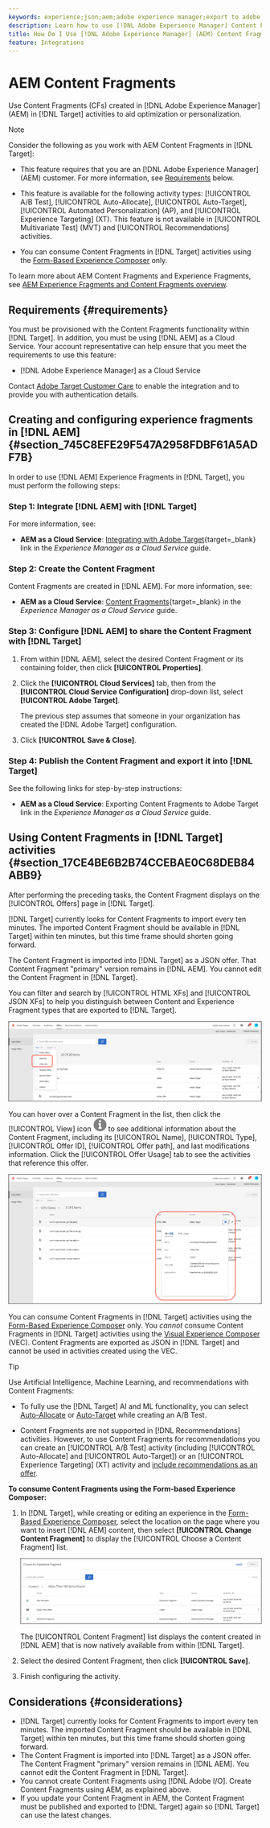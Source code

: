 ```yaml
---
keywords: experience;json;aem;adobe experience manager;export to adobe target;content fragments;fragments;CF
description: Learn how to use [!DNL Adobe Experience Manager] Content Fragments in [!DNL Adobe Target] activities.
title: How Do I Use [!DNL Adobe Experience Manager] (AEM) Content Fragments?
feature: Integrations
---
```

# AEM Content Fragments

Use Content Fragments (CFs) created in [!DNL Adobe Experience Manager] (AEM) in [!DNL Target] activities to aid optimization or personalization.

>[!NOTE]
>
>Consider the following as you work with AEM Content Fragments in [!DNL Target]:
> 
>* This feature requires that you are an [!DNL Adobe Experience Manager] (AEM) customer. For more information, see [Requirements](#section_AE6F0971E1574B3AA324003599B96E5A) below.
>* This feature is available for the following activity types: [!UICONTROL A/B Test], [!UICONTROL Auto-Allocate], [!UICONTROL Auto-Target], [!UICONTROL Automated Personalization] (AP), and [!UICONTROL Experience Targeting] (XT). This feature is not available in [!UICONTROL Multivariate Test] (MVT) and [!UICONTROL Recommendations] activities.
>
>* You can consume Content Fragments in [!DNL Target] activities using the [Form-Based Experience Composer](/help/main/c-experiences/form-experience-composer.md) only.

To learn more about AEM Content Fragments and Experience Fragments, see [AEM Experience Fragments and Content Fragments overview](/help/main/c-integrating-target-with-mac/aem/aem-experience-and-content-fragments.md).

## Requirements {#requirements}

You must be provisioned with the Content Fragments functionality within [!DNL Target]. In addition, you must be using [!DNL AEM] as a Cloud Service. Your account representative can help ensure that you meet the requirements to use this feature:

* [!DNL Adobe Experience Manager] as a Cloud Service 

Contact [Adobe Target Customer Care](/help/main/cmp-resources-and-contact-information.md#reference_ACA3391A00EF467B87930A450050077C) to enable the integration and to provide you with authentication details.

## Creating and configuring experience fragments in [!DNL AEM] {#section_745C8EFE29F547A2958FDBF61A5ADF7B}

In order to use [!DNL AEM] Experience Fragments in [!DNL Target], you must perform the following steps:

### Step 1: Integrate [!DNL AEM] with [!DNL Target]

For more information, see:

* **AEM as a Cloud Service**: [Integrating with Adobe Target](https://experienceleague.adobe.com/docs/experience-manager-cloud-service/content/sites/integrations/integrating-adobe-target.html){target=_blank} link in the *Experience Manager as a Cloud Service* guide. 

### Step 2: Create the Content Fragment

Content Fragments are created in [!DNL AEM]. For more information, see:

* **AEM as a Cloud Service**: [Content Fragments](https://experienceleague.adobe.com/docs/experience-manager-cloud-service/content/sites/authoring/fundamentals/content-fragments.html){target=_blank} in the *Experience Manager as a Cloud Service* guide.

### Step 3: Configure [!DNL AEM] to share the Content Fragment with [!DNL Target]

1. From within [!DNL AEM], select the desired Content Fragment or its containing folder, then click **[!UICONTROL Properties]**.
2. Click the **[!UICONTROL Cloud Services]** tab, then from the **[!UICONTROL Cloud Service Configuration]** drop-down list, select **[!UICONTROL Adobe Target]**.

   The previous step assumes that someone in your organization has created the [!DNL Adobe Target] configuration.

3. Click **[!UICONTROL Save & Close]**.

### Step 4: Publish the Content Fragment and export it into [!DNL Target]

See the following links for step-by-step instructions:

* **AEM as a Cloud Service**: Exporting Content Fragments to Adobe Target link in the *Experience Manager as a Cloud Service* guide. 

## Using Content Fragments in [!DNL Target] activities {#section_17CE4BE6B2B74CCEBAE0C68DEB84ABB9}

After performing the preceding tasks, the Content Fragment displays on the [!UICONTROL Offers] page in [!DNL Target].

[!DNL Target] currently looks for Content Fragments to import every ten minutes. The imported Content Fragment should be available in [!DNL Target] within ten minutes, but this time frame should shorten going forward.

The Content Fragment is imported into [!DNL Target] as a JSON offer. That Content Fragment "primary" version remains in [!DNL AEM]. You cannot edit the Content Fragment in [!DNL Target].

You can filter and search by [!UICONTROL HTML XFs] and [!UICONTROL JSON XFs] to help you distinguish between Content and Experience Fragment types that are exported to [!DNL Target].

![Filter by Experience Fragment types: HTML or JSON in the Target UI](/help/main/c-integrating-target-with-mac/aem/assets/fragment-types.png)

You can hover over a Content Fragment in the list, then click the [!UICONTROL View] icon ![Info icon](/help/main/c-integrating-target-with-mac/aem/assets/icon-info.png) to see additional information about the Content Fragment, including its [!UICONTROL Name], [!UICONTROL Type], [!UICONTROL Offer ID], [!UICONTROL Offer path], and last modifications information. Click the [!UICONTROL Offer Usage] tab to see the activities that reference this offer.

![Experience Fragment information pop-up](/help/main/c-integrating-target-with-mac/aem/assets/xf-info-popup.png)

You can consume Content Fragments in [!DNL Target] activities using the [Form-Based Experience Composer](/help/main/c-experiences/form-experience-composer.md) only. You *cannot* consume Content Fragments in [!DNL Target] activities using the [Visual Experience Composer](/help/main/c-experiences/c-visual-experience-composer/visual-experience-composer.md) (VEC). Content Fragments are exported as JSON in [!DNL Target] and cannot be used in activities created using the VEC.

>[!TIP]
>
>Use Artificial Intelligence, Machine Learning, and recommendations with Content Fragments:
>
>* To fully use the [!DNL Target] AI and ML functionality, you can select [Auto-Allocate](/help/main/c-activities/automated-traffic-allocation/automated-traffic-allocation.md#concept_A1407678796B4C569E94CBA8A9F7F5D4) or [Auto-Target](/help/main/c-activities/auto-target/auto-target-to-optimize.md) while creating an A/B Test.
>
>* Content Fragments are not supported in [!DNL Recommendations] activities. However, to use Content Fragments for recommendations you can create an [!UICONTROL A/B Test] activity (including [!UICONTROL Auto-Allocate] and [!UICONTROL Auto-Target]) or an [!UICONTROL Experience Targeting] (XT) activity and [include recommendations as an offer](/help/main/c-recommendations/recommendations-as-an-offer.md). 

**To consume Content Fragments using the Form-based Experience Composer:**

1. In [!DNL Target], while creating or editing an experience in the [Form-Based Experience Composer](/help/main/c-experiences/form-experience-composer.md#task_FAC842A6535045B68B4C1AD3E657E56E), select the location on the page where you want to insert [!DNL AEM] content, then select **[!UICONTROL Change Content Fragment]** to display the [!UICONTROL Choose a Content Fragment] list.

   ![experience_fragment_list image](/help/main/c-integrating-target-with-mac/aem/assets/experience_fragment_list.png)

   The [!UICONTROL Content Fragment] list displays the content created in [!DNL AEM] that is now natively available from within [!DNL Target]. 

1. Select the desired Content Fragment, then click **[!UICONTROL Save]**. 
1. Finish configuring the activity.

## Considerations {#considerations}

* [!DNL Target] currently looks for Content Fragments to import every ten minutes. The imported Content Fragment should be available in [!DNL Target] within ten minutes, but this time frame should shorten going forward.
* The Content Fragment is imported into [!DNL Target] as a JSON offer. The Content Fragment "primary" version remains in [!DNL AEM]. You cannot edit the Content Fragment in [!DNL Target].
* You cannot create Content Fragments using [!DNL Adobe I/O]. Create Content Fragments using AEM, as explained above.
* If you update your Content Fragment in AEM, the Content Fragment must be published and exported to [!DNL Target] again so [!DNL Target] can use the latest changes.